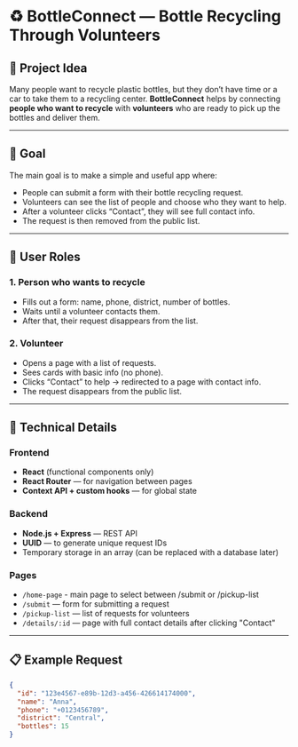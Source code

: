 # ♻️ BottleConnect — Bottle Recycling Through Volunteers

## 🧠 Project Idea

Many people want to recycle plastic bottles, but they don’t have time or a car to take them to a recycling center. **BottleConnect** helps by connecting **people who want to recycle** with **volunteers** who are ready to pick up the bottles and deliver them.

---

## 🎯 Goal

The main goal is to make a simple and useful app where:

- People can submit a form with their bottle recycling request.
- Volunteers can see the list of people and choose who they want to help.
- After a volunteer clicks “Contact”, they will see full contact info.
- The request is then removed from the public list.

---

## 👥 User Roles

### 1. Person who wants to recycle

- Fills out a form: name, phone, district, number of bottles.
- Waits until a volunteer contacts them.
- After that, their request disappears from the list.

### 2. Volunteer

- Opens a page with a list of requests.
- Sees cards with basic info (no phone).
- Clicks “Contact” to help → redirected to a page with contact info.
- The request disappears from the public list.

---

## 🔧 Technical Details

### Frontend

- **React** (functional components only)
- **React Router** — for navigation between pages
- **Context API + custom hooks** — for global state

### Backend

- **Node.js + Express** — REST API
- **UUID** — to generate unique request IDs
- Temporary storage in an array (can be replaced with a database later)

### Pages

- `/home-page` - main page to select between /submit or /pickup-list
- `/submit` — form for submitting a request
- `/pickup-list` — list of requests for volunteers
- `/details/:id` — page with full contact details after clicking "Contact"

---

## 📋 Example Request

```json
{
  "id": "123e4567-e89b-12d3-a456-426614174000",
  "name": "Anna",
  "phone": "+0123456789",
  "district": "Central",
  "bottles": 15
}


